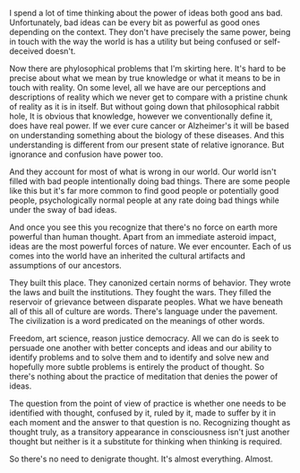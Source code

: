 
I spend a lot of time thinking about the power of ideas both good ans bad. Unfortunately, bad ideas can be every bit as powerful as good ones depending on the context. They don't have precisely the same power, being in touch with the way the world is has a utility but being confused or self-deceived doesn't.

Now there are phylosophical problems that I'm skirting here. It's hard to be precise about what we mean by true knowledge or what it means to be in touch with reality. On some level, all we have are our perceptions and descriptions of reality which we never get to compare with a pristine chunk of reality as it is in itself. But without going down that philosophical rabbit hole, It is obvious that knowledge, however we conventionally define it, does have real power. If we ever cure cancer or Alzheimer's it will be based on understanding something about the biology of these diseases. And this understanding is different from our present state of relative ignorance. But ignorance and confusion have power too.

And they account for most of what is wrong in our world. Our world isn't filled with bad people intentionally doing bad things. There are some people like this but it's far more common to find good people or potentially good people, psychologically normal people at any rate doing bad things while under the sway of bad ideas.

And once you see this you recognize that there's no force on earth more powerful than human thought. Apart from an immediate asteroid impact, ideas are the most powerful forces of nature. We ever encounter. Each of us comes into the world have an inherited the cultural artifacts and assumptions of our ancestors.

They built this place. They canonized certain norms of behavior. They wrote the laws and built the institutions. They fought the wars. They filled the reservoir of grievance between disparate peoples. What we have beneath all of this all of culture are words. There's language under the pavement. The civilization is a word predicated on the meanings of other words.

Freedom, art science, reason justice democracy. All we can do is seek to persuade one another with better concepts and ideas and our ability to identify problems and to solve them and to identify and solve new and hopefully more subtle problems is entirely the product of thought. So there's nothing about the practice of meditation that denies the power of ideas.

The question from the point of view of practice is whether one needs to be identified with thought, confused by it, ruled by it, made to suffer by it in each moment and the answer to that question is no. Recognizing thought as thought truly, as a transitory appearance in consciousness isn't just another thought but neither is it a substitute for thinking when thinking is required.

So there's no need to denigrate thought. It's almost everything. Almost.
